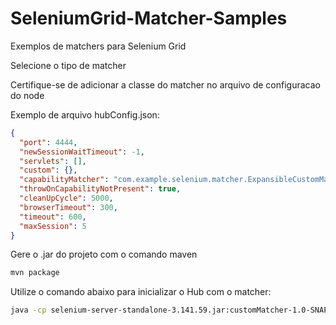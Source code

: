 # SeleniumGrid-Matcher-Samples
Exemplos de matchers para Selenium Grid


Selecione o tipo de matcher 

Certifique-se de adicionar a classe do matcher no arquivo de configuracao do node

Exemplo de arquivo hubConfig.json:

```JSON
{
  "port": 4444,
  "newSessionWaitTimeout": -1,
  "servlets": [],
  "custom": {},
  "capabilityMatcher": "com.example.selenium.matcher.ExpansibleCustomMatcher",
  "throwOnCapabilityNotPresent": true,
  "cleanUpCycle": 5000,
  "browserTimeout": 300,
  "timeout": 600,
  "maxSession": 5
}

```

Gere o .jar do projeto com o comando maven

```sh
mvn package
```


Utilize o comando abaixo para inicializar o Hub com o matcher:

```sh
java -cp selenium-server-standalone-3.141.59.jar:customMatcher-1.0-SNAPSHOT.jar org.openqa.grid.selenium.GridLauncherV3 -role hub -hubConfig hubConfig.json
```